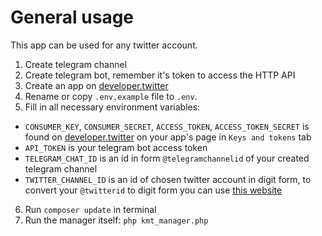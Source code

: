 # General usage

This app can be used for any twitter account.

1. Create telegram channel
2. Create telegram bot, remember it's token to access the HTTP API
3. Create an app on [developer.twitter](https://developer.twitter.com)
4. Rename or copy `.env.example` file to `.env`.
5. Fill in all necessary environment variables:
* `CONSUMER_KEY`, `CONSUMER_SECRET`, `ACCESS_TOKEN`, `ACCESS_TOKEN_SECRET` is found on [developer.twitter](https://developer.twitter.com) on your app's page in `Keys and tokens` tab
* `API_TOKEN` is your telegram bot access token
* `TELEGRAM_CHAT_ID` is an id in form `@telegramchannelid` of your created telegram channel
* `TWITTER_CHANNEL_ID` is an id of chosen twitter account in digit form, to convert your `@twitterid` to digit form you can use [this website](https://tweeterid.com/)
6. Run `composer update` in terminal
7. Run the manager itself: `php kmt_manager.php`
